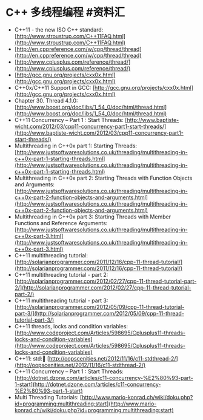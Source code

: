 ﻿# C++ 多线程编程 #资料汇

- C++11 - the new ISO C++ standard: [http://www.stroustrup.com/C++11FAQ.html](http://www.stroustrup.com/C++11FAQ.html)
- [http://en.cppreference.com/w/cpp/thread/thread](http://en.cppreference.com/w/cpp/thread/thread)
- [http://www.cplusplus.com/reference/thread/](http://www.cplusplus.com/reference/thread/)
- [http://gcc.gnu.org/projects/cxx0x.html](http://gcc.gnu.org/projects/cxx0x.html)
- C++0x/C++11 Support in GCC: [http://gcc.gnu.org/projects/cxx0x.html](http://gcc.gnu.org/projects/cxx0x.html)
- Chapter 30. Thread 4.1.0: [http://www.boost.org/doc/libs/1_54_0/doc/html/thread.html](http://www.boost.org/doc/libs/1_54_0/doc/html/thread.html)
- C++11 Concurrency – Part 1 : Start Threads: [http://www.baptiste-wicht.com/2012/03/cpp11-concurrency-part1-start-threads/](http://www.baptiste-wicht.com/2012/03/cpp11-concurrency-part1-start-threads/)
- Multithreading in C++0x part 1: Starting Threads: [http://www.justsoftwaresolutions.co.uk/threading/multithreading-in-c++0x-part-1-starting-threads.html](http://www.justsoftwaresolutions.co.uk/threading/multithreading-in-c++0x-part-1-starting-threads.html)
- Multithreading in C++0x part 2: Starting Threads with Function Objects and Arguments: [http://www.justsoftwaresolutions.co.uk/threading/multithreading-in-c++0x-part-2-function-objects-and-arguments.html](http://www.justsoftwaresolutions.co.uk/threading/multithreading-in-c++0x-part-2-function-objects-and-arguments.html)
- Multithreading in C++0x part 3: Starting Threads with Member Functions and Reference Arguments: [http://www.justsoftwaresolutions.co.uk/threading/multithreading-in-c++0x-part-3.html](http://www.justsoftwaresolutions.co.uk/threading/multithreading-in-c++0x-part-3.html)
- C++11 multithreading tutorial: [http://solarianprogrammer.com/2011/12/16/cpp-11-thread-tutorial/](http://solarianprogrammer.com/2011/12/16/cpp-11-thread-tutorial/)
- C++11 multithreading tutorial - part 2: [http://solarianprogrammer.com/2012/02/27/cpp-11-thread-tutorial-part-2/](http://solarianprogrammer.com/2012/02/27/cpp-11-thread-tutorial-part-2/)
- C++11 multithreading tutorial - part 3: [http://solarianprogrammer.com/2012/05/09/cpp-11-thread-tutorial-part-3/](http://solarianprogrammer.com/2012/05/09/cpp-11-thread-tutorial-part-3/)
- C++11 threads, locks and condition variables: [http://www.codeproject.com/Articles/598695/Cplusplus11-threads-locks-and-condition-variables](http://www.codeproject.com/Articles/598695/Cplusplus11-threads-locks-and-condition-variables)
- C++11: std::thread: [http://oopscenities.net/2012/11/16/c11-stdthread-2/](http://oopscenities.net/2012/11/16/c11-stdthread-2/)
- C++11 Concurrency – Part 1 : Start Threads: [http://dotnet.dzone.com/articles/c11-concurrency-%E2%80%93-part-1-start](http://dotnet.dzone.com/articles/c11-concurrency-%E2%80%93-part-1-start)
- Multi Threading Tutorials: [http://www.mario-konrad.ch/wiki/doku.php?id=programming:multithreading:start](http://www.mario-konrad.ch/wiki/doku.php?id=programming:multithreading:start)
